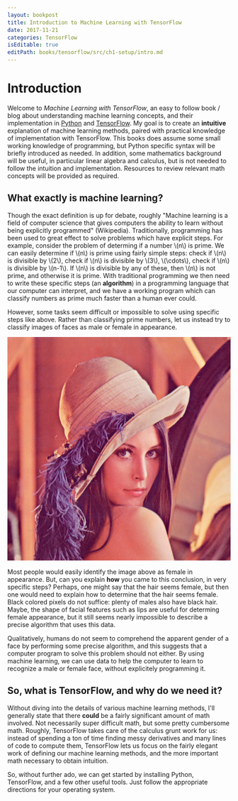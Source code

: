 ```yaml
---
layout: bookpost
title: Introduction to Machine Learning with TensorFlow
date: 2017-11-21
categories: TensorFlow
isEditable: true
editPath: books/tensorflow/src/ch1-setup/intro.md
---
```


# Introduction

Welcome to *Machine Learning with TensorFlow*, an easy to follow book / blog about understanding machine learning concepts, and their implementation in [Python](https://www.python.org) and [TensorFlow](https://www.tensorflow.org). My goal is to create an **intuitive** explanation of machine learning methods, paired with practical knowledge of implementation with TensorFlow. This books does assume some small working knowledge of programming, but Python specific syntax will be briefly introduced as needed.  In addition, some mathematics background will be useful, in particular linear algebra and calculus, but is not needed to follow the intuition and implementation. Resources to review relevant math concepts will be provided as required.

## What exactly is machine learning?

Though the exact definition is up for debate, roughly "Machine learning is a field of computer science that gives computers the ability to learn without being explicitly programmed" (Wikipedia). Traditionally, programming has been used to great effect to solve problems which have explicit steps. For example, consider the problem of determing if a number \\(n\\) is prime. We can easily determine if \\(n\\) is prime using fairly simple steps: check if \\(n\\) is divisible by \\(2\\), check if \\(n\\) is divisible by \\(3\\), \\(\cdots\\), check if \\(n\\) is divisible by \\(n-1\\). If \\(n\\) is divisible by any of these, then \\(n\\) is not prime, and otherwise it is prime. With traditional programming we then need to write these specific steps (an **algorithm**) in a programming language that our computer can interpret, and we have a working program which can classify numbers as prime much faster than a human ever could.

However, some tasks seem difficult or impossible to solve using specific steps like above. Rather than classifying prime numbers, let us instead try to classify images of faces as male or female in appearance.

![Female Image][lenna]

Most people would easily identify the image above as female in appearance. But, can you explain **how** you came to this conclusion, in very specific steps? Perhaps, one might say that the hair seems female, but then one would need to explain how to determine that the hair seems female. Black colored pixels do not suffice: plenty of males also have black hair. Maybe, the shape of facial features such as lips are useful for determing female appearance, but it still seems nearly impossible to describe a precise algorithm that uses this data.

Qualitatively, humans do not seem to comprehend the apparent gender of a face by performing some precise algorithm, and this suggests that a computer program to solve this problem should not either. By using machine learning, we can use data to help the computer to learn to recognize a male or female face, without explicitely programming it.

## So, what is TensorFlow, and why do we need it?

Without diving into the details of various machine learning methods, I'll generally state that there **could** be a fairly significant amount of math involved. Not necessarily super difficult math, but some pretty cumbersome math. Roughly, TensorFlow takes care of the calculus grunt work for us: instead of spending a ton of time finding messy derivatives and many lines of code to compute them, TensorFlow lets us focus on the fairly elegant work of defining our machine learning methods, and the more important math necessary to obtain intuition.

So, without further ado, we can get started by installing Python, TensorFlow, and a few other useful tools. Just follow the appropriate directions for your operating system.

[lenna]: /books/tensorflow/book/ch1-setup/lenna.png